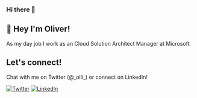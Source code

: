 ### Hi there 👋

## 👋 Hey I'm Oliver! 

As my day job I work as an Cloud Solution Architect Manager at Microsoft.

## Let's connect!

Chat with me on Twitter (@\_olli\_) or connect on LinkedIn!
<p align="left">
	<a href="https://twitter.com/_olli_"><img src="https://img.shields.io/twitter/follow/_olli_?label=Twitter&style=social" alt="Twitter"></a>
	<a href="https://www.linkedin.com/in/oliverlohmann"><img src="https://img.shields.io/badge/LinkedIn--_.svg?style=social&logo=linkedin" alt="LinkedIn"></a>
</p>

<!--
**olohmann/olohmann** is a ✨ _special_ ✨ repository because its `README.md` (this file) appears on your GitHub profile.

Here are some ideas to get you started:

- 🔭 I’m currently working on ...
- 🌱 I’m currently learning ...
- 👯 I’m looking to collaborate on ...
- 🤔 I’m looking for help with ...
- 💬 Ask me about ...
- 📫 How to reach me: ...
- 😄 Pronouns: ...
- ⚡ Fun fact: ...
-->

